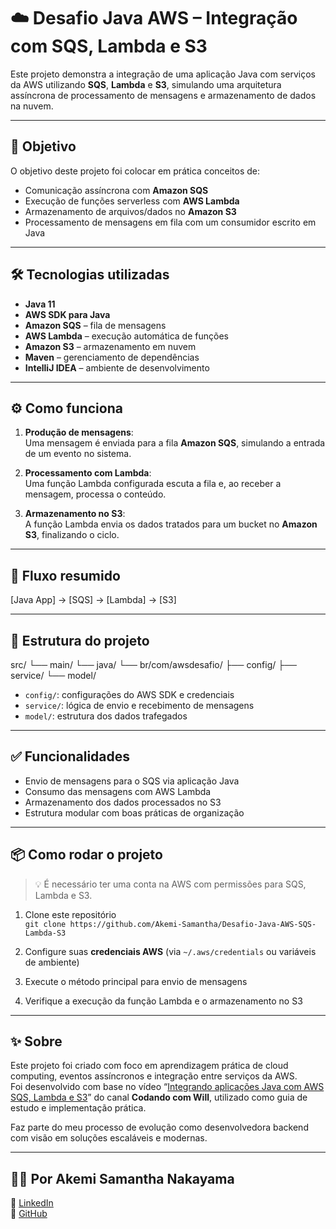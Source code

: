 # ☁️ Desafio Java AWS – Integração com SQS, Lambda e S3

Este projeto demonstra a integração de uma aplicação Java com serviços da AWS utilizando **SQS**, **Lambda** e **S3**, simulando uma arquitetura assíncrona de processamento de mensagens e armazenamento de dados na nuvem.

---

## 📌 Objetivo

O objetivo deste projeto foi colocar em prática conceitos de:
- Comunicação assíncrona com **Amazon SQS**
- Execução de funções serverless com **AWS Lambda**
- Armazenamento de arquivos/dados no **Amazon S3**
- Processamento de mensagens em fila com um consumidor escrito em Java

---

## 🛠️ Tecnologias utilizadas

- **Java 11**
- **AWS SDK para Java**
- **Amazon SQS** – fila de mensagens
- **AWS Lambda** – execução automática de funções
- **Amazon S3** – armazenamento em nuvem
- **Maven** – gerenciamento de dependências
- **IntelliJ IDEA** – ambiente de desenvolvimento

---

## ⚙️ Como funciona

1. **Produção de mensagens**:  
   Uma mensagem é enviada para a fila **Amazon SQS**, simulando a entrada de um evento no sistema.

2. **Processamento com Lambda**:  
   Uma função Lambda configurada escuta a fila e, ao receber a mensagem, processa o conteúdo.

3. **Armazenamento no S3**:  
   A função Lambda envia os dados tratados para um bucket no **Amazon S3**, finalizando o ciclo.

---

## 🔁 Fluxo resumido

[Java App] → [SQS] → [Lambda] → [S3]


---

## 📁 Estrutura do projeto

src/
└── main/
└── java/
└── br/com/awsdesafio/
├── config/
├── service/
└── model/



- `config/`: configurações do AWS SDK e credenciais
- `service/`: lógica de envio e recebimento de mensagens
- `model/`: estrutura dos dados trafegados

---

## ✅ Funcionalidades

- Envio de mensagens para o SQS via aplicação Java
- Consumo das mensagens com AWS Lambda
- Armazenamento dos dados processados no S3
- Estrutura modular com boas práticas de organização

---

## 📦 Como rodar o projeto

> 💡 É necessário ter uma conta na AWS com permissões para SQS, Lambda e S3.

1. Clone este repositório  
   `git clone https://github.com/Akemi-Samantha/Desafio-Java-AWS-SQS-Lambda-S3`

2. Configure suas **credenciais AWS** (via `~/.aws/credentials` ou variáveis de ambiente)

3. Execute o método principal para envio de mensagens

4. Verifique a execução da função Lambda e o armazenamento no S3

---

## ✨ Sobre

Este projeto foi criado com foco em aprendizagem prática de cloud computing, eventos assíncronos e integração entre serviços da AWS.  
Foi desenvolvido com base no vídeo “[Integrando aplicações Java com AWS SQS, Lambda e S3](https://www.youtube.com/watch?v=rqOi8h1GDb8)” do canal **Codando com Will**, utilizado como guia de estudo e implementação prática.

Faz parte do meu processo de evolução como desenvolvedora backend com visão em soluções escaláveis e modernas.

---

## 👩‍💻 Por Akemi Samantha Nakayama

🔗 [LinkedIn](https://www.linkedin.com/in/akemi-samantha-nakayama-121622206/)  
🐙 [GitHub](https://github.com/Akemi-Samantha)


